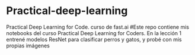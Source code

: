 # Practical-deep-learning
Practical Deep Learning for Code. curso de fast.ai
#Este repo contiene mis notebooks del curso Practical Deep Learning for Coders. En la lección 1 entrené modelos ResNet para clasificar perros y gatos, y probé con mis propias imágenes
